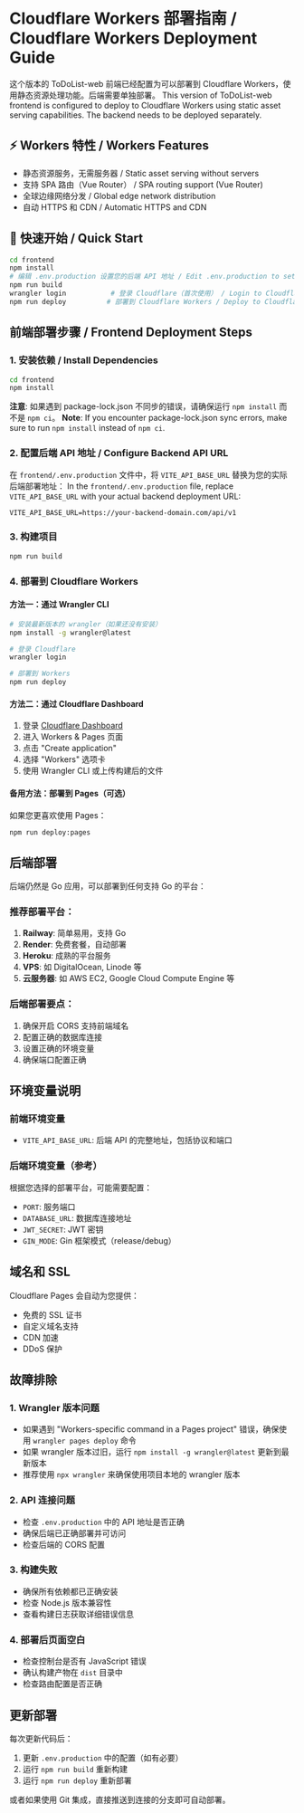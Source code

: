 # Cloudflare Workers 部署指南 / Cloudflare Workers Deployment Guide

这个版本的 ToDoList-web 前端已经配置为可以部署到 Cloudflare Workers，使用静态资源处理功能。后端需要单独部署。
This version of ToDoList-web frontend is configured to deploy to Cloudflare Workers using static asset serving capabilities. The backend needs to be deployed separately.

## ⚡ Workers 特性 / Workers Features

- 静态资源服务，无需服务器 / Static asset serving without servers
- 支持 SPA 路由（Vue Router） / SPA routing support (Vue Router)
- 全球边缘网络分发 / Global edge network distribution
- 自动 HTTPS 和 CDN / Automatic HTTPS and CDN

## 🚀 快速开始 / Quick Start

```bash
cd frontend
npm install
# 编辑 .env.production 设置您的后端 API 地址 / Edit .env.production to set your backend API URL
npm run build
wrangler login           # 登录 Cloudflare（首次使用） / Login to Cloudflare (first time)
npm run deploy          # 部署到 Cloudflare Workers / Deploy to Cloudflare Workers
```

## 前端部署步骤 / Frontend Deployment Steps

### 1. 安装依赖 / Install Dependencies
```bash
cd frontend
npm install
```

**注意**: 如果遇到 package-lock.json 不同步的错误，请确保运行 `npm install` 而不是 `npm ci`。
**Note**: If you encounter package-lock.json sync errors, make sure to run `npm install` instead of `npm ci`.

### 2. 配置后端 API 地址 / Configure Backend API URL
在 `frontend/.env.production` 文件中，将 `VITE_API_BASE_URL` 替换为您的实际后端部署地址：
In the `frontend/.env.production` file, replace `VITE_API_BASE_URL` with your actual backend deployment URL:
```
VITE_API_BASE_URL=https://your-backend-domain.com/api/v1
```

### 3. 构建项目
```bash
npm run build
```

### 4. 部署到 Cloudflare Workers

#### 方法一：通过 Wrangler CLI
```bash
# 安装最新版本的 wrangler（如果还没有安装）
npm install -g wrangler@latest

# 登录 Cloudflare
wrangler login

# 部署到 Workers
npm run deploy
```

#### 方法二：通过 Cloudflare Dashboard
1. 登录 [Cloudflare Dashboard](https://dash.cloudflare.com/)
2. 进入 Workers & Pages 页面
3. 点击 "Create application"
4. 选择 "Workers" 选项卡
5. 使用 Wrangler CLI 或上传构建后的文件

#### 备用方法：部署到 Pages（可选）
如果您更喜欢使用 Pages：
```bash
npm run deploy:pages
```

## 后端部署

后端仍然是 Go 应用，可以部署到任何支持 Go 的平台：

### 推荐部署平台：
1. **Railway**: 简单易用，支持 Go
2. **Render**: 免费套餐，自动部署
3. **Heroku**: 成熟的平台服务
4. **VPS**: 如 DigitalOcean, Linode 等
5. **云服务器**: 如 AWS EC2, Google Cloud Compute Engine 等

### 后端部署要点：
1. 确保开启 CORS 支持前端域名
2. 配置正确的数据库连接
3. 设置正确的环境变量
4. 确保端口配置正确

## 环境变量说明

### 前端环境变量
- `VITE_API_BASE_URL`: 后端 API 的完整地址，包括协议和端口

### 后端环境变量（参考）
根据您选择的部署平台，可能需要配置：
- `PORT`: 服务端口
- `DATABASE_URL`: 数据库连接地址
- `JWT_SECRET`: JWT 密钥
- `GIN_MODE`: Gin 框架模式（release/debug）

## 域名和 SSL

Cloudflare Pages 会自动为您提供：
- 免费的 SSL 证书
- 自定义域名支持
- CDN 加速
- DDoS 保护

## 故障排除

### 1. Wrangler 版本问题
- 如果遇到 "Workers-specific command in a Pages project" 错误，确保使用 `wrangler pages deploy` 命令
- 如果 wrangler 版本过旧，运行 `npm install -g wrangler@latest` 更新到最新版本
- 推荐使用 `npx wrangler` 来确保使用项目本地的 wrangler 版本

### 2. API 连接问题
- 检查 `.env.production` 中的 API 地址是否正确
- 确保后端已正确部署并可访问
- 检查后端的 CORS 配置

### 3. 构建失败
- 确保所有依赖都已正确安装
- 检查 Node.js 版本兼容性
- 查看构建日志获取详细错误信息

### 4. 部署后页面空白
- 检查控制台是否有 JavaScript 错误
- 确认构建产物在 `dist` 目录中
- 检查路由配置是否正确

## 更新部署

每次更新代码后：
1. 更新 `.env.production` 中的配置（如有必要）
2. 运行 `npm run build` 重新构建
3. 运行 `npm run deploy` 重新部署

或者如果使用 Git 集成，直接推送到连接的分支即可自动部署。